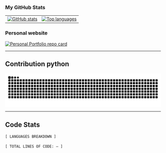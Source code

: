 ### My GitHub Stats

<div align="center">

<table>
  <tr>
    <td>
      <!-- Overall Stats (shows letter grade like A+ and a clean percentile ring) -->
      <a href="https://github.com/neilhuang007">
          <img
            src="https://github-readme-stats.vercel.app/api?username=neilhuang007&show_icons=true&theme=transparent&hide_border=true&include_all_commits=true&count_private=true&custom_title=GitHub%20Overview&show=reviews,discussions_answered,prs_merged,prs_merged_percentage"
            alt="GitHub stats"
          />
        </a>
    </td>
    <td>
      <!-- Top Languages (compact, wide, minimal noise) -->
      <a href="https://github.com/neilhuang007">
        <img
          src="https://github-readme-stats.vercel.app/api/top-langs/?username=neilhuang007&layout=compact&theme=transparent&hide_border=true&langs_count=8&card_width=360&hide=Jupyter%20Notebook,ShaderLab"
          alt="Top languages"
        />
      </a>
    </td>
  </tr>
</table>

</div>

### Personal website

<a href="https://github.com/neilhuang007/Personal-Portfolio">
  <img
    src="https://github-readme-stats-phi-five-60.vercel.app/api/pin/?username=neilhuang007&repo=Personal-Portfolio&theme=transparent&hide_border=true&show_owner=true"
    alt="Personal Portfolio repo card"
  />
</a>

---

## Contribution python

<picture>
  <source media="(prefers-color-scheme: dark)" srcset="https://raw.githubusercontent.com/neilhuang007/neilhuang007/output/github-contribution-grid-snake-dark.svg">
  <source media="(prefers-color-scheme: light)" srcset="https://raw.githubusercontent.com/neilhuang007/neilhuang007/output/github-contribution-grid-snake.svg">
  <img align="center" alt="github contribution grid snake animation" src="https://raw.githubusercontent.com/neilhuang007/neilhuang007/output/github-contribution-grid-snake.svg">
</picture>

---

## Code Stats

<!-- LANGUAGES BREAKDOWN START -->

```text
[ LANGUAGES BREAKDOWN ]

[ TOTAL LINES OF CODE: — ]
